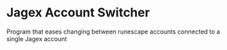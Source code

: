 # Jagex Account Switcher
 Program that eases changing between runescape accounts connected to a single Jagex account
